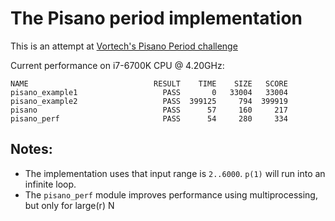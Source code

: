 The Pisano period implementation
================================

This is an attempt at [Vortech's Pisano Period challenge](https://github.com/vortechbv/pi-day-2023)

Current performance on i7-6700K CPU @ 4.20GHz:

    NAME                            RESULT    TIME    SIZE   SCORE
    pisano_example1                   PASS       0   33004   33004
    pisano_example2                   PASS  399125     794  399919
    pisano                            PASS      57     160     217
    pisano_perf                       PASS      54     280     334


Notes:
------

- The implementation uses that input range is `2..6000`. `p(1)` will run into an infinite loop.
- The `pisano_perf` module improves performance using multiprocessing, but only for large(r) N
